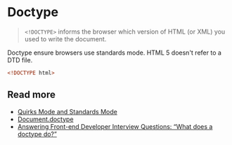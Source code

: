 # Doctype

> `<!DOCTYPE>` informs the browser which version of HTML (or XML) you used to write the document.

Doctype ensure browsers use standards mode. HTML 5 doesn't refer to a DTD file.

```html
<!DOCTYPE html>
```

## Read more
- [Quirks Mode and Standards Mode](https://developer.mozilla.org/en-US/docs/Quirks_Mode_and_Standards_Mode)
- [Document.doctype](https://developer.mozilla.org/en-US/docs/Web/API/Document/doctype)
- [Answering Front-end Developer Interview Questions: “What does a doctype do?”](http://whiteboard.is/answering-front-end-developer-interview-questions-what-does-a-doctype-do/)

